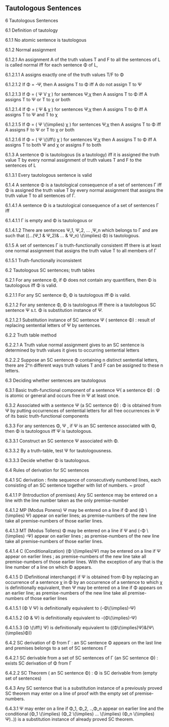Tautologous Sentences
------

6	Tautologous Sentences

6.1	Definition of tautology

6.1.1	No atomic sentence is tautologous

6.1.2	Normal assignment

6.1.2.1	An assignment A of the truth values T and F to all the sentences of L is called normal iff for each sentence Φ of L,

6.1.2.1.1	A assigns exactly one of the truth values T/F to Φ

6.1.2.1.2	If Φ = -Ψ, then A assigns T to Φ iff A do not assign T to Ψ

6.1.2.1.3	If Φ = ( Ψ V χ ) for sentences Ψ,χ then A assigns T to Φ iff A assigns T to Ψ or T to χ or both

6.1.2.1.4	If Φ = ( Ψ & χ ) for sentences Ψ,χ then A assigns T to Φ iff A assigns T to Ψ and T to χ 

6.1.2.1.5	If Φ = ( Ψ \\(\implies\) χ ) for sentences Ψ,χ then A assigns T to Φ iff A assigns F to Ψ or T to χ or both

6.1.2.1.6	If Φ = ( Ψ \\(\iff\\) χ ) for sentences Ψ,χ then A assigns T to Φ iff A assigns T to both Ψ and χ or assigns F to both

6.1.3	A sentence Φ is tautologous (is a tautology) iff it is assigned the truth value T by every normal assignment of truth values T and F to the sentences of L

6.1.3.1	Every tautologous sentence is valid

6.1.4	A sentence Φ is a tautological consequence of a set of sentences Γ iff Φ is assigned the truth value T by every normal assignment that assigns the truth value T to all sentences of Γ.

6.1.4.1	A sentence Φ is a tautological consequence of a set of sentences Γ iff

6.1.4.1.1	Γ is empty and Φ is tautologous or

6.1.4.1.2	There are sentences Ψ_1, Ψ_2, … ,Ψ_n which belongs to Γ and are such that ((…(Ψ_1 & Ψ_2)& … & Ψ_n) \\(\implies\) Φ) is tautologous.

6.1.5	A set of sentences Γ is truth-functionally consistent iff there is at least one normal assignment that assigns the truth value T to all members of Γ

6.1.5.1	Truth-functionally inconsistent

6.2	Tautologous SC sentences; truth tables

6.2.1	For any sentence Φ, if Φ does not contain any quantifiers, then Φ is tautologous iff Φ is valid.

6.2.1.1	For any SC sentence Φ, Φ is tautologous iff Φ is valid.

6.2.1.2	For any sentence Φ, Φ is tautologous iff there is a tautologous SC sentence Ψ s.t. Φ is substitution instance of Ψ.

6.2.1.2.1	Substitution instance of SC sentence Ψ ( sentence Φ) : result of replacing sentential letters of Ψ by sentences.

6.2.2	Truth table method

6.2.2.1	A Truth value normal assignment gives to an SC sentence is determined by  truth values it gives to occurring sentential letters 

6.2.2.2	Suppose an SC sentence Φ containing n distinct sentential letters, there are 2^n different ways truth values T and F can be assigned to these n letters.

6.3	Deciding whether sentences are tautologous

6.3.1	Basic truth-functional component of a sentence Ψ( a sentence Φ) : Φ is atomic or general and occurs free in Ψ at least once.

6.3.2	Associated with a sentence Ψ (a SC sentence Φ) : Φ is obtained from Ψ by putting occurrences of sentential letters for all free occurrences in Ψ of its basic truth-functional components

6.3.3	For any sentences Φ, Ψ , if Ψ is an SC sentence associated with Φ, then Φ is tautologous iff Ψ is tautologous.

6.3.3.1	Construct an SC sentence Ψ associated with Φ.

6.3.3.2	By a truth-table, test Ψ for tautologousness.

6.3.3.3	Decide whether Φ is tautologous.

6.4	Rules of derivation for SC sentences

6.4.1	SC derivation : finite sequence of consecutively numbered lines, each consisting of an SC sentence together with list of numbers. ~ proof

6.4.1.1	P (Introduction of premises) Any SC sentence may be entered on a line with the line number taken as the only premise-number

6.4.1.2	MP (Modus Ponens) Ψ may be entered on a line if Φ and (Φ \\(\implies\) Ψ) appear on earlier lines; as premise-numbers of the new line take all premise-numbers of those earlier lines.

6.4.1.3	MT (Modus Tollens) Φ may be entered on a line if Ψ and (-Φ \\(\implies\) -Ψ) appear on earlier lines ; as premise-numbers of the new line take all premise-numbers of those earlier lines.

6.4.1.4	C (Conditionalization) (Φ \\(\implies\)Ψ) may be entered on a line if Ψ appear on earlier lines ; as premise-numbers of the new line take all premise-numbers of those earlier lines. With the exception of any that is the line number of a line on which Φ appears.

6.4.1.5	D (Definitional interchange) if Ψ is obtained from Φ by replacing an occurrence of a sentence χ in Φ by an occurrence of a sentence to which χ is definitionally equivalent, then Ψ may be entered on a line if Φ appears on an earlier line; as premise-numbers of the new line take all premise-numbers of those earlier lines

6.4.1.5.1	(Φ V Ψ) is definitionally equivalent to (-Φ\\(\implies\)-Ψ) 

6.4.1.5.2	(Φ & Ψ) is definitionally equivalent to -(Φ\\(\implies\)-Ψ) 

6.4.1.5.3	(Φ \\(\iff\\) Ψ) is definitionally equivalent to ((Φ\\(\implies\)Ψ)&(Ψ\\(\implies\)Φ)) 

6.4.2	SC derivation of Φ from Γ : an SC sentence Φ appears on the last line and premises belongs to a set of SC sentences Γ

6.4.2.1	SC derivable from a set of SC sentences of Γ (an SC sentence Φ) : exists SC derivation of Φ from Γ

6.4.2.2	SC Theorem ( an SC sentence Φ) : Φ is SC derivable from (empty set of sentences)

6.4.3	Any SC sentence that is a substitution instance of a previously proved SC theorem may enter on a line of proof with the empty set of premise-numbers.

6.4.3.1	Ψ may enter on a line if Φ_1, Φ_2, ..,Φ_n appear on earlier line and the conditional (Φ_1 \\(\implies\) (Φ_2 \\(\implies\) … \\(\implies\) (Φ_n \\(\implies\) Ψ)..)) is a substitution instance of already proved SC theorem.

